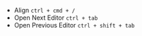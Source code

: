 - Align `ctrl + cmd + /`
- Open Next Editor `ctrl + tab`
- Open Previous Editor `ctrl + shift + tab`
